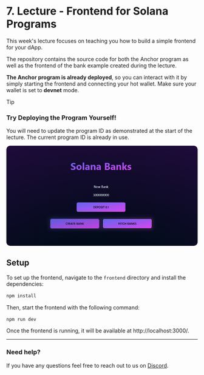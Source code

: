 # 7. Lecture - Frontend for Solana Programs

This week's lecture focuses on teaching you how to build a simple frontend for your dApp.

The repository contains the source code for both the Anchor program as well as the frontend of the bank example created during the lecture.

**The Anchor program is already deployed**, so you can interact with it by simply starting the frontend and connecting your hot wallet. Make sure your wallet is set to **devnet** mode.


>[!TIP]
>### Try Deploying the Program Yourself!
>You will need to update the program ID as demonstrated at the start of the lecture. The current program ID is already in use.

<img src=./solana_banks.png style="border-radius: 10px">

## Setup

To set up the frontend, navigate to the `frontend` directory and install the dependencies:

```bash
npm install
```

Then, start the frontend with the following command:

```bash
npm run dev
```

Once the frontend is running, it will be available at http://localhost:3000/.

-----

### Need help?
If you have any questions feel free to reach out to us on [Discord](https://discord.gg/z3JVuZyFnp).
